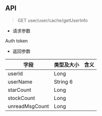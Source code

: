## API

> GET user/user/cache/getUserInfo

* 请求参数

Auth token

* 返回参数

|字段|类型及大小|含义|
|-|-|-|
|userId|Long ||
|userName|String 6|
|starCount|Long|
|stockCount|Long|
|unreadMsgCount|Long|
